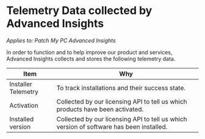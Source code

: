 # Telemetry Data collected by Advanced Insights

_Applies to: Patch My PC Advanced Insights_

In order to function and to help improve our product and services, Advanced Insights collects and stores the following telemetry data.

| Item                | Why                                                                                     |
| ------------------- | --------------------------------------------------------------------------------------- |
| Installer Telemetry | To track installations and their success state.                                         |
| Activation          | Collected by our licensing API to tell us which products have been activated.           |
| Installed version   | Collected by our licensing API to tell us which version of software has been installed. |

